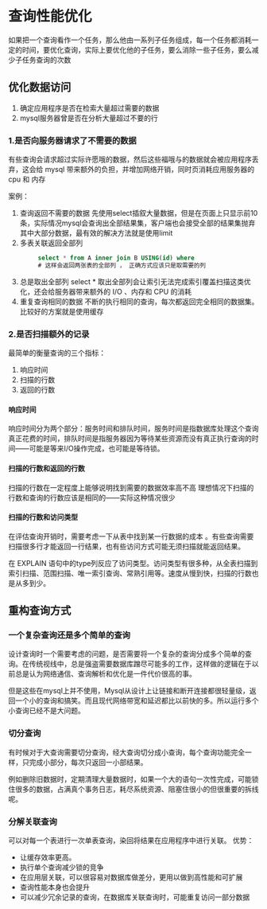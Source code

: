 # 查询性能优化

如果把一个查询看作一个任务，那么他由一系列子任务组成，每一个任务都消耗一定的时间，要优化查询，实际上要优化他的子任务，要么消除一些子任务，要么减少子任务查询的次数
## 优化数据访问
1. 确定应用程序是否在检索大量超过需要的数据
2. mysql服务器曾是否在分析大量超过不要的行

### 1.是否向服务器请求了不需要的数据
有些查询会请求超过实际许愿哦的数据，然后这些福哦与的数据就会被应用程序丢弃，这会给 mysql 带来额外的负担，并增加网络开销，同时页消耗应用服务器的 cpu 和 内存

案例：

1. 查询返回不需要的数据
   先使用select插叙大量数据，但是在页面上只显示前10条，实际情况mysql会查询出全部结果集，客户端也会接受全部的结果集抛弃其中大部分数据，最有效的解决方法就是使用limit
2. 多表关联返回全部列
   ``` sql
        select * from A inner join B USING(id) where
        # 这样会返回两张表的全部列 ， 正确方式应该只是取需要的列
   ```   
3. 总是取出全部列 select * 
    取出全部列会让索引无法完成索引覆盖扫描这类优化，还会给服务器带来额外的 I/O 、内存和 CPU 的消耗
4. 重复查询相同的数据
    不断的执行相同的查询，每次都返回完全相同的数据集。 比较好的方案就是使用缓存


### 2.是否扫描额外的记录
最简单的衡量查询的三个指标：
1. 响应时间
2. 扫描的行数
3. 返回的行数

#### 响应时间
响应时间分为两个部分：服务时间和排队时间，服务时间是指数据库处理这个查询真正花费的时间，排队时间是指服务器因为等待某些资源而没有真正执行查询的时间——可能是等来I/O操作完成，也可能是等待锁。
#### 扫描的行数和返回的行数
扫描的行数在一定程度上能够说明找到需要的数据效率高不高
理想情况下扫描的行数和查询的行数应该是相同的——实际这种情况很少
#### 扫描的行数和访问类型
在评估查询开销时，需要考虑一下从表中找到某一行数据的成本 。有些查询需要扫描很多行才能返回一行结果，也有些访问方式可能无须扫描就能返回结果。


在 EXPLAIN 语句中的type列反应了访问类型。访问类型有很多种，从全表扫描到索引扫描、范围扫描、唯一索引查询、常熟引用等。速度从慢到快，扫描的行数也是从多到少。

## 重构查询方式
### 一个复杂查询还是多个简单的查询
设计查询时一个需要考虑的问题，是否需要将一个复杂的查询分成多个简单的查询。在传统视线中，总是强盗需要数据库蹭尽可能多的工作，这样做的逻辑在于以前总是认为网络通信、查询解析和优化是一件代价很高的事。

但是这些在mysql上并不使用，Mysql从设计上让链接和断开连接都很轻量级，返回一个小的查询和搞笑。而且现代网络带宽和延迟都比以前快的多。所以运行多个小查询已经不是大问题。
### 切分查询
有时候对于大查询需要切分查询，经大查询切分成小查询，每个查询功能完全一样，只完成小部分，每次只返回一小部结果。

例如删除旧数据时，定期清理大量数据时，如果一个大的语句一次性完成，可能锁住很多的数据，占满真个事务日志，耗尽系统资源、阻塞住很小的但很重要的拆线呢。
### 分解关联查询
可以对每一个表进行一次单表查询，染回将结果在应用程序中进行关联。
优势：
* 让缓存效率更高。
* 执行单个查询减少锁的竞争
* 在应用层关联，可以很容易对数据库做差分，更用以做到高性能和可扩展
* 查询性能本身也会提升
* 可以减少冗余记录的查询，在数据库关联查询时，可能重复访问一部分数据
  

